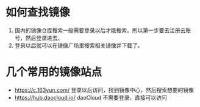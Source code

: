 # 如何查找镜像
1. 国内的镜像仓库搜索一般需要登录以后才能搜索。所以第一步要去注册云账号，然后登录进去。
2. 登录以后就可以在镜像广场里搜索相关镜像并下载了。

# 几个常用的镜像站点
- https://c.163yun.com/   登录以后访问，找到镜像中心，然后搜索想要的镜像
- https://hub.daocloud.io/   daoCloud  不需要登录，直接可以访问


